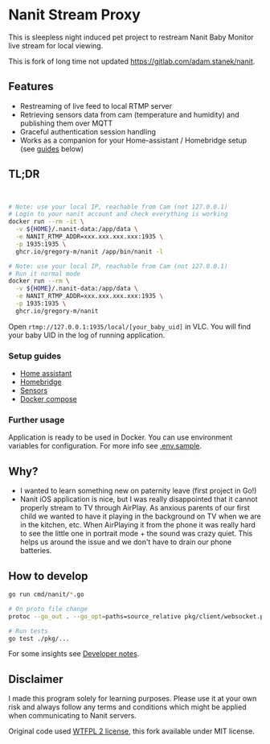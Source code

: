 # Nanit Stream Proxy

This is sleepless night induced pet project to restream Nanit Baby Monitor live stream for local viewing.

This is fork of long time not updated https://gitlab.com/adam.stanek/nanit.

## Features

- Restreaming of live feed to local RTMP server
- Retrieving sensors data from cam (temperature and humidity) and publishing them over MQTT
- Graceful authentication session handling
- Works as a companion for your Home-assistant / Homebridge setup (see [guides](#setup-guides) below)

## TL;DR

```bash


# Note: use your local IP, reachable from Cam (not 127.0.0.1)
# Login to your nanit account and check everything is working
docker run --rm -it \
  -v ${HOME}/.nanit-data:/app/data \
  -e NANIT_RTMP_ADDR=xxx.xxx.xxx.xxx:1935 \
  -p 1935:1935 \
  ghcr.io/gregory-m/nanit /app/bin/nanit -l

# Note: use your local IP, reachable from Cam (not 127.0.0.1)
# Run it normal mode
docker run --rm \
  -v ${HOME}/.nanit-data:/app/data \
  -e NANIT_RTMP_ADDR=xxx.xxx.xxx.xxx:1935 \
  -p 1935:1935 \
  ghcr.io/gregory-m/nanit
```

Open `rtmp://127.0.0.1:1935/local/[your_baby_uid]` in VLC. You will find your baby UID in the log of running application.
### Setup guides

- [Home assistant](./docs/home-assistant.md)
- [Homebridge](./docs/homebridge.md)
- [Sensors](./docs/sensors.md)
- [Docker compose](./docs/docker-compose.md)

### Further usage

Application is ready to be used in Docker. You can use environment variables for configuration. For more info see [.env.sample](.env.sample).
## Why?

- I wanted to learn something new on paternity leave (first project in Go!)
- Nanit iOS application is nice, but I was really disappointed that it cannot properly stream to TV through AirPlay. As anxious parents of our first child we wanted to have it playing in the background on TV when we are in the kitchen, etc. When AirPlaying it from the phone it was really hard to see the little one in portrait mode + the sound was crazy quiet. This helps us around the issue and we don't have to drain our phone batteries.

## How to develop

```bash
go run cmd/nanit/*.go

# On proto file change
protoc --go_out . --go_opt=paths=source_relative pkg/client/websocket.proto

# Run tests
go test ./pkg/...
```

For some insights see [Developer notes](docs/developer-notes.md).

## Disclaimer

I made this program solely for learning purposes. Please use it at your own risk and always follow any terms and conditions which might be applied when communicating to Nanit servers.

Original code used [WTFPL 2 license](http://sam.zoy.org/wtfpl/COPYING), this fork
available under MIT license.
